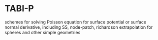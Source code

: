 # TABI-P
schemes for solving Poisson equation for surface potential or surface normal derivative, including SS, node-patch, richardson extrapolation for spheres and other simple geometries

